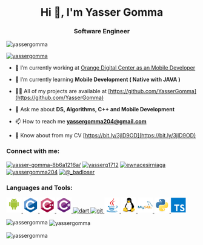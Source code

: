 <h1 align="center">Hi 👋, I'm Yasser Gomma</h1>
<h3 align="center">Software Engineer</h3>

<p align="left"> <img src="https://komarev.com/ghpvc/?username=yassergomma&label=Profile%20views&color=0e75b6&style=flat" alt="yassergomma" /> </p>

<p align="left"> <a href="https://github.com/ryo-ma/github-profile-trophy"><img src="https://github-profile-trophy.vercel.app/?username=yassergomma" alt="yassergomma" /></a> </p>

- 🔭 I’m currently working at [Orange Digital Center as an Mobile Developer](https://github.com/YasserGomma/FoodHub)

- 🌱 I’m currently learning **Mobile Development ( Native with JAVA )**

- 👨‍💻 All of my projects are available at [https://github.com/YasserGomma](https://github.com/YasserGomma)

- 💬 Ask me about **DS, Algorithms, C++ and Mobile Development**

- 📫 How to reach me **yassergomma204@gmail.com**

- 📄 Know about from my CV [https://bit.ly/3jlD9OD](https://bit.ly/3jlD9OD)

<h3 align="left">Connect with me:</h3>
<p align="left">
<a href="https://linkedin.com/in/yasser-gomma-8b6a1216a/" target="blank"><img align="center" src="https://raw.githubusercontent.com/rahuldkjain/github-profile-readme-generator/master/src/images/icons/Social/linked-in-alt.svg" alt="yasser-gomma-8b6a1216a/" height="30" width="40" /></a>
<a href="https://fb.com/yasserg1712" target="blank"><img align="center" src="https://raw.githubusercontent.com/rahuldkjain/github-profile-readme-generator/master/src/images/icons/Social/facebook.svg" alt="yasserg1712" height="30" width="40" /></a>
<a href="https://codeforces.com/profile/ewnacesirniaga" target="blank"><img align="center" src="https://raw.githubusercontent.com/rahuldkjain/github-profile-readme-generator/master/src/images/icons/Social/codeforces.svg" alt="ewnacesirniaga" height="30" width="40" /></a>
<a href="https://www.leetcode.com/yassergomma204" target="blank"><img align="center" src="https://raw.githubusercontent.com/rahuldkjain/github-profile-readme-generator/master/src/images/icons/Social/leet-code.svg" alt="yassergomma204" height="30" width="40" /></a>
<a href="https://www.hackerearth.com/@_badloser" target="blank"><img align="center" src="https://raw.githubusercontent.com/rahuldkjain/github-profile-readme-generator/master/src/images/icons/Social/hackerearth.svg" alt="@_badloser" height="30" width="40" /></a>
</p>

<h3 align="left">Languages and Tools:</h3>
<p align="left"> <a href="https://developer.android.com" target="_blank" rel="noreferrer"> <img src="https://raw.githubusercontent.com/devicons/devicon/master/icons/android/android-original-wordmark.svg" alt="android" width="40" height="40"/> </a> <a href="https://www.cprogramming.com/" target="_blank" rel="noreferrer"> <img src="https://raw.githubusercontent.com/devicons/devicon/master/icons/c/c-original.svg" alt="c" width="40" height="40"/> </a> <a href="https://www.w3schools.com/cpp/" target="_blank" rel="noreferrer"> <img src="https://raw.githubusercontent.com/devicons/devicon/master/icons/cplusplus/cplusplus-original.svg" alt="cplusplus" width="40" height="40"/> </a> <a href="https://www.w3schools.com/cs/" target="_blank" rel="noreferrer"> <img src="https://raw.githubusercontent.com/devicons/devicon/master/icons/csharp/csharp-original.svg" alt="csharp" width="40" height="40"/> </a> <a href="https://dart.dev" target="_blank" rel="noreferrer"> <img src="https://www.vectorlogo.zone/logos/dartlang/dartlang-icon.svg" alt="dart" width="40" height="40"/> </a> <a href="https://git-scm.com/" target="_blank" rel="noreferrer"> <img src="https://www.vectorlogo.zone/logos/git-scm/git-scm-icon.svg" alt="git" width="40" height="40"/> </a> <a href="https://www.java.com" target="_blank" rel="noreferrer"> <img src="https://raw.githubusercontent.com/devicons/devicon/master/icons/java/java-original.svg" alt="java" width="40" height="40"/> </a> <a href="https://www.linux.org/" target="_blank" rel="noreferrer"> <img src="https://raw.githubusercontent.com/devicons/devicon/master/icons/linux/linux-original.svg" alt="linux" width="40" height="40"/> </a> <a href="https://www.mysql.com/" target="_blank" rel="noreferrer"> <img src="https://raw.githubusercontent.com/devicons/devicon/master/icons/mysql/mysql-original-wordmark.svg" alt="mysql" width="40" height="40"/> </a> <a href="https://www.python.org" target="_blank" rel="noreferrer"> <img src="https://raw.githubusercontent.com/devicons/devicon/master/icons/python/python-original.svg" alt="python" width="40" height="40"/> </a> <a href="https://www.typescriptlang.org/" target="_blank" rel="noreferrer"> <img src="https://raw.githubusercontent.com/devicons/devicon/master/icons/typescript/typescript-original.svg" alt="typescript" width="40" height="40"/> </a> </p>

<p><img align="left" src="https://github-readme-stats.vercel.app/api/top-langs?username=yassergomma&show_icons=true&locale=en&layout=compact" alt="yassergomma" /></p>

<p>&nbsp;<img align="center" src="https://github-readme-stats.vercel.app/api?username=yassergomma&show_icons=true&locale=en" alt="yassergomma" /></p>

<p><img align="center" src="https://github-readme-streak-stats.herokuapp.com/?user=yassergomma&" alt="yassergomma" /></p>
